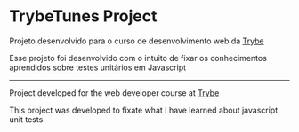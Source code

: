 # TrybeTunes Project
Projeto desenvolvido para o curso de desenvolvimento web da [Trybe](https://www.betrybe.com/)

Esse projeto foi desenvolvido com o intuito de fixar os conhecimentos aprendidos sobre testes unitários em Javascript


---
Project developed for the web developer course at [Trybe](https://www.betrybe.com/)

This project was developed to fixate what I have learned about javascript unit tests.
